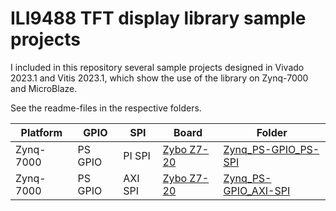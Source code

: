 # ILI9488 TFT display library sample projects

I included in this repository several sample projects designed in Vivado 2023.1 and Vitis 2023.1, which show the use of the library on Zynq-7000 and MicroBlaze. 

See the readme-files in the respective folders.

| Platform  | GPIO    | SPI     | Board                                                        | Folder                                       |
| --------- | ------- | ------- | ------------------------------------------------------------ | -------------------------------------------- |
| Zynq-7000 | PS GPIO | PI SPI  | [Zybo Z7-20](https://digilent.com/shop/zybo-z7-zynq-7000-arm-fpga-soc-development-board/) | [Zynq_PS-GPIO_PS-SPI](Zynq_PS-GPIO_PS-SPI)   |
| Zynq-7000 | PS GPIO | AXI SPI | [Zybo Z7-20](https://digilent.com/shop/zybo-z7-zynq-7000-arm-fpga-soc-development-board/) | [Zynq_PS-GPIO_AXI-SPI](Zynq_PS-GPIO_AXI-SPI) |

